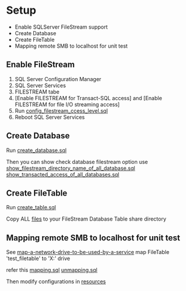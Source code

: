 # Setup

- Enable SQLServer FileStream support
- Create Database
- Create FileTable
- Mapping remote SMB to localhost for unit test



## Enable FileStream

1. SQL Server Configuration Manager
2. SQL Server Services
3. FILESTREAM tabe
4. [Enable FILESTREAM for Transact-SQL access] and [Enable FILESTREAM for file I/O streaming access]
5. Run [config_filestream_ccess_level.sql](./init_database/config_filestream_ccess_level.sql)
6. Reboot SQL Server Services


## Create Database
Run [create_database.sql](./init_database/create_database.sql)

Then you can show check database filestream option use
[show_filestream_directory_name_of_all_database.sql](./init_database/show_filestream_directory_name_of_all_database.sql)
[show_transacted_access_of_all_databases.sql](./init_database/show_transacted_access_of_all_databases.sql)


## Create FileTable
Run [create_table.sql](./init_database/create_table.sql)

Copy ALL [files](./files) to your FileStream Database Table share directory


## Mapping remote SMB to localhost for unit test

See [map-a-network-drive-to-be-used-by-a-service](https://stackoverflow.com/questions/182750/map-a-network-drive-to-be-used-by-a-service)
map FileTable 'test_filetable' to 'X:\' drive
 
refer this 
[mapping.sql](./init_mapping/mapping.bat)
[unmapping.sql](./init_mapping/unmapping.bat)

Then modify configurations in [resources](./../core/src/test/resources)